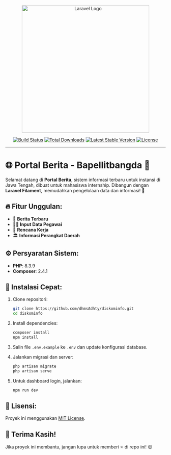 <p align="center"><a href="https://laravel.com" target="_blank"><img src="https://raw.githubusercontent.com/laravel/art/master/logo-lockup/5%20SVG/2%20CMYK/1%20Full%20Color/laravel-logolockup-cmyk-red.svg" width="400" alt="Laravel Logo"></a></p> <p align="center"> <a href="https://github.com/laravel/framework/actions"><img src="https://github.com/laravel/framework/workflows/tests/badge.svg" alt="Build Status"></a> <a href="https://packagist.org/packages/laravel/framework"><img src="https://img.shields.io/packagist/dt/laravel/framework" alt="Total Downloads"></a> <a href="https://packagist.org/packages/laravel/framework"><img src="https://img.shields.io/packagist/v/laravel/framework" alt="Latest Stable Version"></a> <a href="https://packagist.org/packages/laravel/framework"><img src="https://img.shields.io/packagist/l/laravel/framework" alt="License"></a> </p>

---

# 🌐 **Portal Berita - Bapellitbangda** 📰

Selamat datang di **Portal Berita**, sistem informasi terbaru untuk instansi di Jawa Tengah, dibuat untuk mahasiswa internship. Dibangun dengan **Laravel Filament**, memudahkan pengelolaan data dan informasi! 🚀

## 🔥 Fitur Unggulan:
- 📰 **Berita Terbaru**
- 👨‍💼 **Input Data Pegawai**
- 📅 **Rencana Kerja**
- 🏛️ **Informasi Perangkat Daerah**

## ⚙️ Persyaratan Sistem:
- **PHP**: 8.3.9
- **Composer**: 2.4.1

## 🚀 Instalasi Cepat:
1. Clone repositori:
    ```bash
    git clone https://github.com/dhmsAdhty/diskominfo.git
    cd diskominfo
    ```

2. Install dependencies:
    ```bash
    composer install
    npm install
    ```

3. Salin file `.env.example` ke `.env` dan update konfigurasi database.
4. Jalankan migrasi dan server:
    ```bash
    php artisan migrate
    php artisan serve
    ```

5. Untuk dashboard login, jalankan:
    ```bash
    npm run dev
    ```

## 📝 Lisensi:
Proyek ini menggunakan [MIT License](https://opensource.org/licenses/MIT).

## 💖 Terima Kasih!

Jika proyek ini membantu, jangan lupa untuk memberi ⭐ di repo ini! 😊

